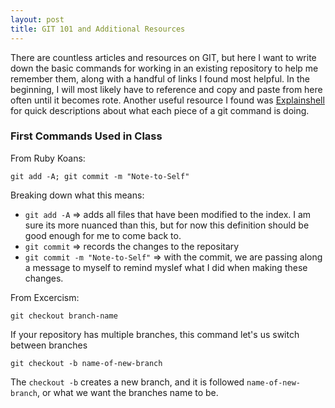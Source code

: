 ```yaml
---
layout: post
title: GIT 101 and Additional Resources
---
```


There are countless articles and resources on GIT, but here I want to write down the basic commands for working in an existing repository to help me remember them, along with a handful of links I found most helpful.  In the beginning, I will most likely have to reference and copy and paste from here often until it becomes rote.  Another useful resource I found was [Explainshell](https://explainshell.com/) for quick descriptions about what each piece of a git command is doing.

### First Commands Used in Class

From Ruby Koans:
```
git add -A; git commit -m "Note-to-Self"
```

Breaking down what this means:
 - `git add -A` => adds all files that have been modified to the index. I am sure its more nuanced than this, but for now this definition should be good enough for me to come back to.
 - `git commit` => records the changes to the repositary
 - `git commit -m "Note-to-Self"` => with the commit, we are passing along a message to myself to remind myslef what I did when making these changes.

From Excercism:
```
git checkout branch-name
```
If your repository has multiple branches, this command let's us switch between branches

```
git checkout -b name-of-new-branch
```
The `checkout -b` creates a new branch, and it is followed `name-of-new-branch`, or what we want the branches name to be.
